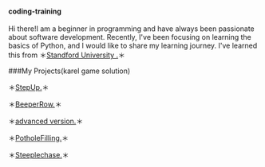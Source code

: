 #### coding-training
Hi there!I am a beginner in programming and have always been passionate about software development. Recently, I've been focusing on learning the basics of Python, and I would like to share my learning journey. I've learned this from ＊[Standford University .](https://web.stanford.edu/class/archive/cs/cs106a/cs106a.1226/lectures/03-decomposition/3-Decomposition.pdf)＊

###My Projects(karel game solution)

＊[StepUp.](https://github.com/Samuelsheshine/coding-training/blob/main/StepUp.py)＊

＊[BeeperRow.](https://github.com/Samuelsheshine/coding-training/blob/main/BeeperRow.py)＊

＊[advanced version.](https://github.com/Samuelsheshine/coding-training/blob/main/BeeperRowAdv.py)＊

＊[PotholeFilling.](https://github.com/Samuelsheshine/coding-training/blob/main/PotholeFilling.py)＊

＊[Steeplechase.](https://github.com/Samuelsheshine/coding-training/blob/main/Steeplechase.py)＊
